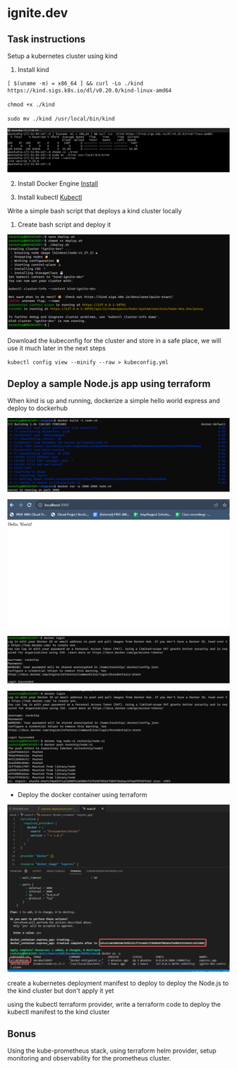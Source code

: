 # ignite.dev

## Task instructions

Setup a kubernetes cluster using kind

1. Install kind 

```
[ $(uname -m) = x86_64 ] && curl -Lo ./kind https://kind.sigs.k8s.io/dl/v0.20.0/kind-linux-amd64

chmod +x ./kind

sudo mv ./kind /usr/local/bin/kind
```

![Alt text](images/image.png)

2. Install Docker Engine
[Install](https://docs.docker.com/engine/install/ubuntu/)

3. Install kubectl
[Kubectl](https://kubernetes.io/docs/tasks/tools/install-kubectl-linux/)

Write a simple bash script that deploys a kind cluster locally

1. Create bash script and deploy it

![Alt text](images/image1.png)

Download the kubeconfig for the cluster and store in a safe place, we will use it much later in the next steps

`kubectl config view --minify --raw > kubeconfig.yml`

## Deploy a sample Node.js app using terraform

When kind is up and running, dockerize a simple hello world express and deploy to dockerhub

![Alt text](images/image2.png)

![Alt text](images/image3.png)

![Alt text](images/image4.png)

![Alt text](images/image5.png)

- Deploy the docker container using terraform

![Alt text](images/image6.png)

create a kubernetes deployment manifest to deploy to deploy the Node.js to the kind cluster but don't apply it yet

using the kubectl terraform provider, write a terraform code to deploy the kubectl manifest to the kind cluster

## Bonus

Using the kube-prometheus stack, using terraform helm provider, setup monitoring and observability for the prometheus cluster.
